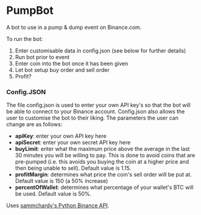 # PumpBot
 A bot to use in a pump & dump event on Binance.com.
 
 To run the bot:
 1. Enter customisable data in config.json (see below for further details)
 2. Run bot prior to event
 3. Enter coin into the bot once it has been given
 4. Let bot setup buy order and sell order 
 5. Profit?
 
 
 ### Config.JSON
 The file config.json is used to enter your own API key's so that the bot will be able to connect to your Binance account. Config.json also allows the user to customise the bot to their liking. The parameters the user can change are as follows:
 - **apiKey**: enter your own API key here
 - **apiSecret**: enter your own secret API key here
 - **buyLimit**: enter what the maximum price above the average in the last 30 minutes you will be willing to pay. This is done to avoid coins that are pre-pumped (i.e. this avoids you buying the coin at a higher price and then being unable to sell). Default value is 1.15.
 - **profitMargin**: determines what price the coin's sell order will be put at. Default value is 150 (a 50% increase)
 - **percentOfWallet**: determines what percentage of your wallet's BTC will be used. Default value is 50%.


Uses [sammchardy's Python Binance API](https://github.com/sammchardy/python-binance).
